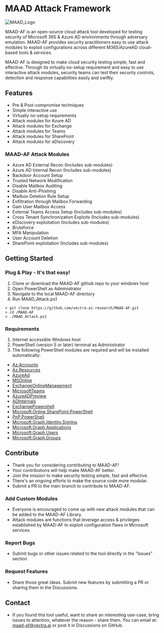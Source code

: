 # MAAD Attack Framework
![MAAD_Logo](images/MAAD_AF.png)                                                                     
        
MAAD-AF is an open-source cloud attack tool developed for testing security of Microsoft 365 & Azure AD environments through adversary emulation. MAAD-AF provides security practitioners easy to use attack modules to exploit configurations across different M365/AzureAD cloud-based tools & services.

MAAD-AF is designed to make cloud security testing simple, fast and effective. Through its virtually no-setup requirement and easy to use interactive attack modules, security teams can test their security controls, detection and response capabilities easily and swiftly. 

## Features
- Pre & Post-compromise techniques
- Simple interactive use
- Virtually no-setup requirements
- Attack modules for Azure AD
- Attack modules for Exchange
- Attack modules for Teams
- Attack modules for SharePoint
- Attack modules for eDiscovery

### MAAD-AF Attack Modules
- Azure AD External Recon (Includes sub-modules)
- Azure AD Internal Recon (Includes sub-modules)
- Backdoor Account Setup
- Trusted Network Modification
- Disable Mailbox Auditing
- Disable Anti-Phishing
- Mailbox Deletion Rule Setup
- Exfiltration through Mailbox Forwarding
- Gain User Mailbox Access
- External Teams Access Setup (Includes sub-modules)
- Cross Tenant Synchronization Exploits (Includes sub-modules)
- eDiscovery exploitation (Includes sub-modules)
- Bruteforce
- MFA Manipulation
- User Account Deletion
- SharePoint exploitation (Includes sub-modules)

## Getting Started
### Plug & Play - It's that easy!
 1. Clone or download the MAAD-AF github repo to your windows host
 2. Open PowerShell as Administrator 
 3. Navigate to the local MAAD-AF directory 
 4. Run MAAD_Attack.ps1 
```
> git clone https://github.com/vectra-ai-research/MAAD-AF.git
> cd /MAAD-AF
> ./MAAD_Attack.ps1
```

### Requirements
1. Internet accessible Windows host
2. PowerShell (version 5 or later) terminal as Administrator
3. The following PowerShell modules are required and will be installed automatically:
 - [Az.Accounts](https://www.powershellgallery.com/packages/Az.Accounts/2.12.4)
 - [Az.Resources](https://www.powershellgallery.com/packages/Az.Resources/6.8.0)
 - [AzureAd](https://www.powershellgallery.com/packages/AzureAD/) 
 - [MSOnline](https://www.powershellgallery.com/packages/MSOnline/) 
 - [ExchangeOnlineManagement](https://www.powershellgallery.com/packages/ExchangeOnlineManagement/)
 - [MicrosoftTeams](https://www.powershellgallery.com/packages/MicrosoftTeams/)
 - [AzureADPreview](https://www.powershellgallery.com/packages/AzureADPreview/)
 - [ADInternals](https://aadinternals.com/aadinternals/)
 - [ExchangePowershell](https://www.powershellgallery.com/packages/ExchangeOnlineManagement/3.0.0)
 - [Microsoft.Online.SharePoint.PowerShell](https://www.powershellgallery.com/packages/Microsoft.Online.SharePoint.PowerShell/16.0.23311.12000)
 - [PnP.PowerShell](https://github.com/pnp/powershell)
 - [Microsoft.Graph.Identity.SignIns](https://www.powershellgallery.com/packages/Microsoft.Graph.Identity.SignIns/2.0.0-rc3)
 - [Microsoft.Graph.Applications](https://www.powershellgallery.com/packages/Microsoft.Graph.Applications/2.0.0-rc3)
 - [Microsoft.Graph.Users](https://www.powershellgallery.com/packages/Microsoft.Graph.Users/2.0.0-rc3)
 - [Microsoft.Graph.Groups](https://www.powershellgallery.com/packages/Microsoft.Graph.Groups/2.0.0-rc3)

## Contribute
 - Thank you for considering contributing to MAAD-AF!  
 - Your contributions will help make MAAD-AF better.
 - Join the mission to make security testing simple, fast and effective.
 - There's an ongoing efforts to make the source code more modular.
 - Submit a PR to the main branch to contribute to MAAD-AF.

### Add Custom Modules
 - Everyone is encouraged to come up with new attack modules that can be added to the MAAD-AF Library. 
 - Attack modules are functions that leverage access & privileges established by MAAD-AF to exploit configuration flaws in Microsoft services.

### Report Bugs
 - Submit bugs or other issues related to the tool directly in the "Issues" section

### Request Features
 - Share those great ideas. Submit new features by submitting a PR or sharing them in the Discussions. 

## Contact
- If you found this tool useful, want to share an interesting use-case, bring issues to attention, whatever the reason - share them. You can email at: maad-af@vectra.ai or post it in Discussions on GitHub.
